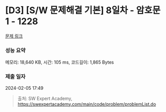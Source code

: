 # [D3] [S/W 문제해결 기본] 8일차 - 암호문1 - 1228 

[문제 링크](https://swexpertacademy.com/main/code/problem/problemDetail.do?contestProbId=AV14w-rKAHACFAYD) 

### 성능 요약

메모리: 18,640 KB, 시간: 105 ms, 코드길이: 1,865 Bytes

### 제출 일자

2024-02-05 17:49



> 출처: SW Expert Academy, https://swexpertacademy.com/main/code/problem/problemList.do